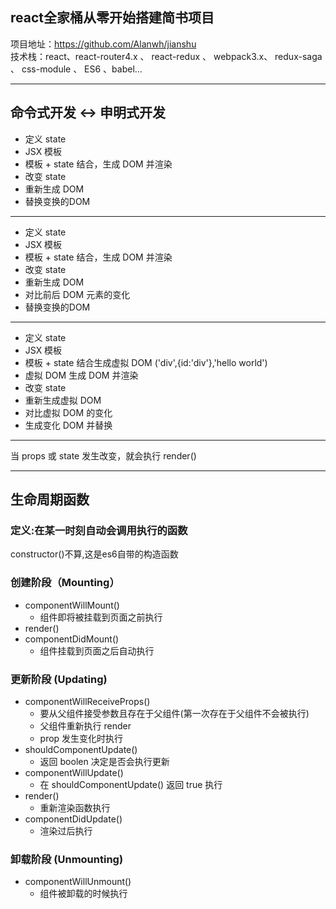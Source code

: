 ## react全家桶从零开始搭建简书项目

项目地址：https://github.com/Alanwh/jianshu  
技术栈：react、react-router4.x 、 react-redux 、 webpack3.x、 redux-saga 、 css-module 、 ES6 、babel...
****

## 命令式开发 <-> 申明式开发
* 定义 state
* JSX 模板
* 模板 + state 结合，生成 DOM 并渲染
* 改变 state
* 重新生成 DOM 
* 替换变换的DOM
----------------------
* 定义 state
* JSX 模板
* 模板 + state 结合，生成 DOM 并渲染
* 改变 state
* 重新生成 DOM 
* 对比前后 DOM 元素的变化
* 替换变换的DOM
----------------------
* 定义 state
* JSX 模板
* 模板 + state 结合生成虚拟 DOM ('div',{id:'div'},'hello world')
* 虚拟 DOM 生成 DOM 并渲染
* 改变 state
* 重新生成虚拟 DOM
* 对比虚拟 DOM 的变化
* 生成变化 DOM 并替换
----------------------
当 props 或 state 发生改变，就会执行 render()

***

## 生命周期函数
### 定义:在某一时刻自动会调用执行的函数
constructor()不算,这是es6自带的构造函数

### 创建阶段（Mounting）
* componentWillMount()
    * 组件即将被挂载到页面之前执行
* render()
* componentDidMount()
    * 组件挂载到页面之后自动执行

### 更新阶段 (Updating)
* componentWillReceiveProps() 
    * 要从父组件接受参数且存在于父组件(第一次存在于父组件不会被执行)
    * 父组件重新执行 render 
    * prop 发生变化时执行
* shouldComponentUpdate() 
    * 返回 boolen 决定是否会执行更新
* componentWillUpdate() 
    * 在 shouldComponentUpdate() 返回 true 执行
* render()
    * 重新渲染函数执行
* componentDidUpdate()
    * 渲染过后执行

### 卸载阶段 (Unmounting)
* componentWillUnmount()
    * 组件被卸载的时候执行